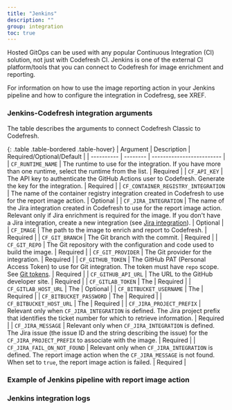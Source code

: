```yaml
---
title: "Jenkins"
description: ""
group: integration
toc: true
---
```


 Hosted GitOps can be used with any popular Continuous Integration (CI) solution, not just with Codefresh CI. Jenkins is one of the external CI platform/tools that you can connect to Codefresh for image enrichment and reporting. 

For information on how to use the image reporting action in your Jenkins pipeline and how to configure the integration in Codefresg, see XREF. 


### Jenkins-Codefresh integration arguments
The table describes the arguments to connect Codefresh Classic to Codefresh.  

{: .table .table-bordered .table-hover}
| Argument    | Description     | Required/Optional/Default |
| ----------  |  -------- | ------------------------- |
| `CF_RUNTIME_NAME`       | The runtime to use for the integration. If you have more than one runtime, select the runtime from the list. | Required  |
| `CF_API_KEY`            | The API key to authenticate the GitHub Actions user to Codefresh. Generate the key for the integration. | Required  |
| `CF_CONTAINER_REGISTRY_INTEGRATION` | The name of the container registry integration created in Codefresh to use for the report image action.  | Optional  |
| `CF_JIRA_INTEGRATION`               | The name of the Jira integration created in Codefresh to use for the report image action. Relevant only if Jira enrichment is required for the image. If you don't have a Jira integration, create a new integration (see [Jira integration]({{site.baseurl}}/docs/integrations/jira/)).  | Optional  |
| `CF_IMAGE`                    | The path to the image to enrich and report to Codefresh.  | Required  |
| `CF_GIT_BRANCH`              | The Git branch with the commit.  | Required  |
| `CF_GIT_REPO`                | The Git repository with the configuration and code used to build the image.  | Required  |
| `CF_GIT_PROVIDER`            | The Git provider for the integration.  | Required  |
| `CF_GITHUB_TOKEN`            | The GitHub PAT (Personal Access Token) to use for Git integration. The token must have `repo` scope. See [Git tokens]({{site.baseurl}}/docs/reference/git-tokens/). | Required  |
| `CF_GITHUB_API_URL`          | The URL to the GitHub developer site.  | Required  |
| `CF_GITLAB_TOKEN`      | The  | Required  |
| `CF_GITLAB_HOST_URL`      | The  | Optional  |
| `CF_BITBUCKET_USERNAME`      | The  | Required  |
| `CF_BITBUCKET_PASSWORD`      | The  | Required  |
| `CF_BITBUCKET_HOST_URL`      | The  | Required  |
| `CF_JIRA_PROJECT_PREFIX`     | Relevant only when `CF_JIRA_INTEGRATION` is defined. The Jira project prefix that identifies the ticket number for which to retrieve information.  | Required  |
| `CF_JIRA_MESSAGE`            | Relevant only when `CF_JIRA_INTEGRATION` is defined. The Jira issue (the issue ID and the string describing the issue) for the `CF_JIRA_PROJECT_PREFIX` to associate with the image.  | Required  |
| `CF_JIRA_FAIL_ON_NOT_FOUND`            | Relevant only when `CF_JIRA_INTEGRATION` is defined. The report image action when the `CF_JIRA_MESSAGE` is not found. When set to `true`, the report image action is failed.  | Required  |

### Example of Jenkins pipeline with report image action


### Jenkins integration logs